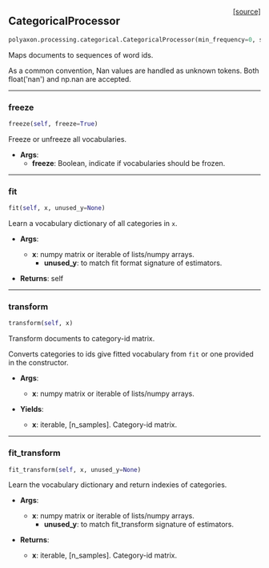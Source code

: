 <span style="float:right;">[[source]](https://github.com/polyaxon/polyaxon/blob/master/polyaxon/processing/categorical.py#L79)</span>
## CategoricalProcessor

```python
polyaxon.processing.categorical.CategoricalProcessor(min_frequency=0, share=False, vocabularies=None)
```

Maps documents to sequences of word ids.

As a common convention, Nan values are handled as unknown tokens.
Both float('nan') and np.nan are accepted.


----

### freeze


```python
freeze(self, freeze=True)
```


Freeze or unfreeze all vocabularies.

- __Args__:
	- __freeze__: Boolean, indicate if vocabularies should be frozen.


----

### fit


```python
fit(self, x, unused_y=None)
```


Learn a vocabulary dictionary of all categories in `x`.

- __Args__:
	- __x__: numpy matrix or iterable of lists/numpy arrays.
	   - __unused_y__: to match fit format signature of estimators.

- __Returns__:
	self


----

### transform


```python
transform(self, x)
```


Transform documents to category-id matrix.

Converts categories to ids give fitted vocabulary from `fit` or
one provided in the constructor.

- __Args__:
	- __x__: numpy matrix or iterable of lists/numpy arrays.

- __Yields__:
	- __x__: iterable, [n_samples]. Category-id matrix.


----

### fit_transform


```python
fit_transform(self, x, unused_y=None)
```


Learn the vocabulary dictionary and return indexies of categories.

- __Args__:
	- __x__: numpy matrix or iterable of lists/numpy arrays.
	   - __unused_y__: to match fit_transform signature of estimators.

- __Returns__:
	- __x__: iterable, [n_samples]. Category-id matrix.
